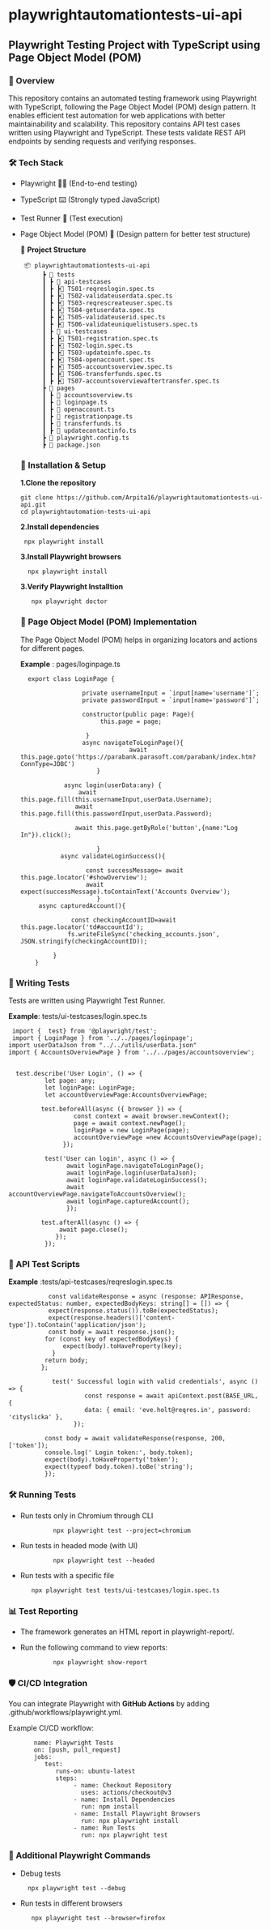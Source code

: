 # playwrightautomationtests-ui-api


## Playwright Testing Project with TypeScript using Page Object Model (POM)

### 📌 Overview

This repository contains an automated testing framework using Playwright with TypeScript, following the Page Object Model (POM) design pattern. It enables efficient test automation for web applications with better maintainability and scalability.
This repository contains API test cases written using Playwright and TypeScript. These tests validate REST API endpoints by sending requests and verifying responses.  


### 🛠️ Tech Stack

- Playwright 🕵️‍♂️ (End-to-end testing)

- TypeScript ⌨️ (Strongly typed JavaScript)

- Test Runner 🧪 (Test execution)

- Page Object Model (POM) 📄 (Design pattern for better test structure)

  📂 **Project Structure**

       📦 playwrightautomationtests-ui-api
            ┣ 📂 tests
            ┃ ┣ 📂 api-testcases
            ┃ ┣ ┣📜 TS01-reqreslogin.spec.ts
            ┃ ┣ ┣📜 TS02-validateuserdata.spec.ts
            ┃ ┣ ┣📜 TS03-reqrescreateuser.spec.ts
            ┃ ┣ ┣📜 TS04-getuserdata.spec.ts
            ┃ ┣ ┣📜 TS05-validateuserid.spec.ts
            ┃ ┣ ┣📜 TS06-validateuniquelistusers.spec.ts
            ┃ ┣ 📂 ui-testcases
            ┃ ┣ ┣📜 TS01-registration.spec.ts
            ┃ ┣ ┣📜 TS02-login.spec.ts
            ┃ ┣ ┣📜 TS03-updateinfo.spec.ts
            ┃ ┣ ┣📜 TS04-openaccount.spec.ts
            ┃ ┣ ┣📜 TS05-accountsoverview.spec.ts
            ┃ ┣ ┣📜 TS06-transferfunds.spec.ts
            ┃ ┣ ┣📜 TS07-accountsoverviewaftertransfer.spec.ts
            ┣ 📂 pages
            ┃ ┣ 📜 accountsoverview.ts
            ┃ ┣ 📜 loginpage.ts
            ┃ ┣ 📜 openaccount.ts
            ┃ ┣ 📜 registrationpage.ts
            ┃ ┣ 📜 transferfunds.ts
            ┃ ┣ 📜 updatecontactinfo.ts
            ┣ 📜 playwright.config.ts
            ┣ 📜 package.json


  ### 🚀 Installation & Setup

   **1.Clone the repository**
  
      git clone https://github.com/Arpita16/playwrightautomationtests-ui-api.git
      cd playwrightautomation-tests-ui-api

   **2.Install dependencies**

       npx playwright install  

   **3.Install Playwright browsers**

        npx playwright install

    **3.Verify Playwright Installtion**

         npx playwright doctor

  ### 📌  Page Object Model (POM) Implementation 
  The Page Object Model (POM) helps in organizing locators and actions for different pages.
  
  **Example** : pages/loginpage.ts

        export class LoginPage {

                       private usernameInput = `input[name='username']`;
                       private passwordInput = `input[name='password']`;

                       constructor(public page: Page){
                            this.page = page;
        
                        }
                       async navigateToLoginPage(){
                                    await this.page.goto('https://parabank.parasoft.com/parabank/index.htm?ConnType=JDBC')
                           }

                  async login(userData:any) {
                      await this.page.fill(this.usernameInput,userData.Username);
                     await this.page.fill(this.passwordInput,userData.Password);

                     await this.page.getByRole('button',{name:"Log In"}).click();  
     
                           }
                 async validateLoginSuccess(){
              
                        const successMessage= await this.page.locator('#showOverview');
                        await expect(successMessage).toContainText('Accounts Overview');
                           }
           async capturedAccount(){
    
                    const checkingAccountID=await this.page.locator('td#accountId');
                   fs.writeFileSync('checking_accounts.json', JSON.stringify(checkingAccountID));
        
               }
          }

### 🧪 Writing Tests
  Tests are written using Playwright Test Runner.

 **Example**: tests/ui-testcases/login.spec.ts

     import {  test} from '@playwright/test';
     import { LoginPage } from '../../pages/loginpage';
    import userDataJson from "../../utils/userData.json"
    import { AccountsOverviewPage } from '../../pages/accountsoverview';


      test.describe('User Login', () => {
              let page: any;
              let loginPage: LoginPage;
              let accountOverviewPage:AccountsOverviewPage;

             test.beforeAll(async ({ browser }) => {
                      const context = await browser.newContext();
                      page = await context.newPage();
                      loginPage = new LoginPage(page);
                      accountOverviewPage =new AccountsOverviewPage(page);
                   });

              test('User can login', async () => {
                    await loginPage.navigateToLoginPage();
                    await loginPage.login(userDataJson);
                    await loginPage.validateLoginSuccess();
                    await accountOverviewPage.navigateToAccountsOverview();
                    await loginPage.capturedAccount();
                    });
  
             test.afterAll(async () => {
                  await page.close();
                 });
              });


### 📌  API Test Scripts
  **Example** :tests/api-testcases/reqreslogin.spec.ts

               const validateResponse = async (response: APIResponse, expectedStatus: number, expectedBodyKeys: string[] = []) => {
               expect(response.status()).toBe(expectedStatus);
               expect(response.headers()['content-type']).toContain('application/json');
               const body = await response.json();
              for (const key of expectedBodyKeys) {
                   expect(body).toHaveProperty(key);
                }
              return body;
             };

                test(' Successful login with valid credentials', async () => {
                         const response = await apiContext.post(BASE_URL, {
                         data: { email: 'eve.holt@reqres.in', password: 'cityslicka' },
                      });

              const body = await validateResponse(response, 200, ['token']);
              console.log(' Login token:', body.token);
              expect(body).toHaveProperty('token');
              expect(typeof body.token).toBe('string');
              });

### 🛠 Running Tests

- Run tests only in Chromium through CLI
              
               npx playwright test --project=chromium

- Run tests in headed mode (with UI)
      
               npx playwright test --headed

- Run tests with a specific file

         npx playwright test tests/ui-testcases/login.spec.ts


### 📊 Test Reporting

- The framework generates an HTML report in    playwright-report/.
   
- Run the following command to view reports:
    
               npx playwright show-report

### 🛡️ CI/CD Integration
  
  You can integrate Playwright with **GitHub Actions** by adding    .github/workflows/playwright.yml.

   Example CI/CD workflow:

           name: Playwright Tests
           on: [push, pull_request]
           jobs:
              test:
                 runs-on: ubuntu-latest
                 steps:
                      - name: Checkout Repository
                        uses: actions/checkout@v3
                      - name: Install Dependencies
                        run: npm install
                      - name: Install Playwright Browsers
                        run: npx playwright install
                      - name: Run Tests
                        run: npx playwright test

### 📌 Additional Playwright Commands

- Debug tests
  
        npx playwright test --debug

- Run tests in different browsers

         npx playwright test --browser=firefox














            
